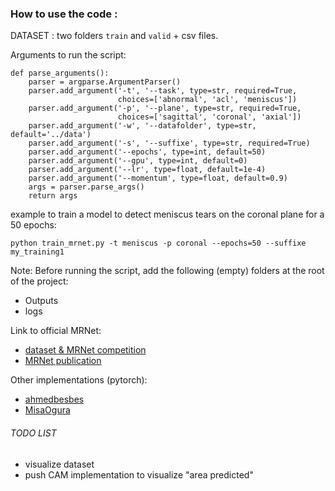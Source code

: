 ### How to use the code : 

DATASET : two folders `train` and `valid` + csv files.

Arguments to run the script:
```
def parse_arguments():
    parser = argparse.ArgumentParser()
    parser.add_argument('-t', '--task', type=str, required=True,
                        choices=['abnormal', 'acl', 'meniscus'])
    parser.add_argument('-p', '--plane', type=str, required=True,
                        choices=['sagittal', 'coronal', 'axial'])
    parser.add_argument('-w', '--datafolder', type=str, default='../data')
    parser.add_argument('-s', '--suffixe', type=str, required=True)
    parser.add_argument('--epochs', type=int, default=50)
    parser.add_argument('--gpu', type=int, default=0)
    parser.add_argument('--lr', type=float, default=1e-4)
    parser.add_argument('--momentum', type=float, default=0.9)
    args = parser.parse_args()
    return args
```

example to train a model to detect meniscus tears on the coronal plane for a 50 epochs:

`python train_mrnet.py -t meniscus -p coronal --epochs=50 --suffixe my_training1`

Note: Before running the script, add the following (empty) folders at the root of the project:
- Outputs
- logs

Link to official MRNet:
* [dataset & MRNet competition](https://stanfordmlgroup.github.io/competitions/mrnet/)
* [MRNet publication](https://journals.plos.org/plosmedicine/article?id=10.1371/journal.pmed.1002699#sec007)

Other implementations (pytorch):
* [ahmedbesbes](https://github.com/ahmedbesbes/mrnet)
* [MisaOgura](https://github.com/MisaOgura/MRNet)


###### TODO LIST 
- visualize dataset
- push CAM implementation to visualize "area predicted"
